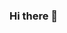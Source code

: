 ### Hi there 👋

<!--[[![Anurag's GitHub stats](https://github-readme-stats.vercel.app/api?username=Amoreiza&count_private=true&theme=rose_pine)](url)](url)
<!--[![Top Langs](https://github-readme-stats.vercel.app/api/top-langs/?username=Amoreiza&theme=panda&layout=compact)](https://github.com/Amoreiza/github-readme-stats)



**Amoreiza/Amoreiza** is a ✨ _special_ ✨ repository because its `README.md` (this file) appears on your GitHub profile.

Here are some ideas to get you started:

- 🔭 I’m currently working on ...
- 🌱 I’m currently learning ...
- 👯 I’m looking to collaborate on ...
- 🤔 I’m looking for help with ...
- 💬 Ask me about ...
- 📫 How to reach me: ...
- 😄 Pronouns: ...
- ⚡ Fun fact: ...
-->

